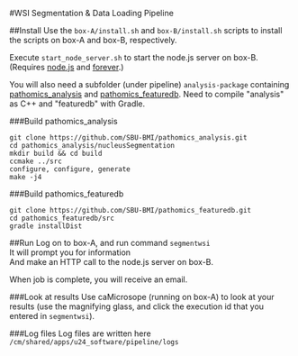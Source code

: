 <!-- @author tdiprima -->
#WSI Segmentation & Data Loading Pipeline

##Install
Use the `box-A/install.sh` and `box-B/install.sh` scripts to install the scripts on box-A and box-B, respectively.

Execute `start_node_server.sh` to start the node.js server on box-B.  (Requires [node.js](https://nodejs.org) and [forever](https://www.npmjs.com/package/forever).)

You will also need a subfolder (under pipeline) `analysis-package` containing [pathomics_analysis](https://github.com/SBU-BMI/pathomics_analysis) and [pathomics_featuredb](https://github.com/SBU-BMI/pathomics_featuredb).  Need to compile "analysis" as C++ and "featuredb" with Gradle.

###Build pathomics_analysis

```
git clone https://github.com/SBU-BMI/pathomics_analysis.git
cd pathomics_analysis/nucleusSegmentation
mkdir build && cd build
ccmake ../src
configure, configure, generate
make -j4
```

###Build pathomics_featuredb

```
git clone https://github.com/SBU-BMI/pathomics_featuredb.git
cd pathomics_featuredb/src
gradle installDist
```

##Run
Log on to box-A, and run command `segmentwsi`<br>
It will prompt you for information<br>
And make an HTTP call to the node.js server on box-B.

When job is complete, you will receive an email.

###Look at results
Use caMicrosope (running on box-A) to look at your results
(use the magnifying glass, and click the execution id that you entered in `segmentwsi`).

###Log files
Log files are written here `/cm/shared/apps/u24_software/pipeline/logs`
